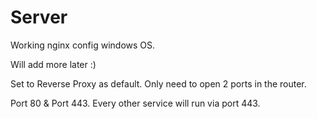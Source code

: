 # Server
Working nginx config windows OS.

Will add more later :)

Set to Reverse Proxy as default.
Only need to open 2 ports in the router.

Port 80 & Port 443.
Every other service will run via port 443.
